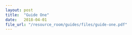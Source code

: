 ```yaml
---
layout: post
title:  "Guide One"
date:   2018-04-01
file_url: "/resource_room/guides/files/guide-one.pdf"
---
```

